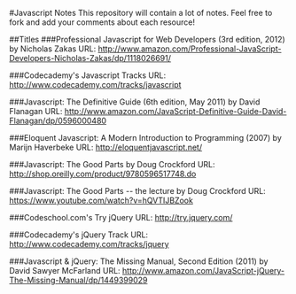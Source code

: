 #Javascript Notes
This repository will contain a lot of notes. Feel free to fork and add your comments about each resource!

##Titles
###Professional Javascript for Web Developers (3rd edition, 2012) by Nicholas Zakas
URL: http://www.amazon.com/Professional-JavaScript-Developers-Nicholas-Zakas/dp/1118026691/

###Codecademy's Javascript Tracks
URL: http://www.codecademy.com/tracks/javascript

###Javascript: The Definitive Guide (6th edition, May 2011) by David Flanagan
URL: http://www.amazon.com/JavaScript-Definitive-Guide-David-Flanagan/dp/0596000480

###Eloquent Javascript: A Modern Introduction to Programming (2007) by Marijn Haverbeke
URL: http://eloquentjavascript.net/

###Javascript: The Good Parts by Doug Crockford
URL: http://shop.oreilly.com/product/9780596517748.do

###Javascript: The Good Parts -- the lecture by Doug Crockford
URL: https://www.youtube.com/watch?v=hQVTIJBZook

###Codeschool.com's Try jQuery
URL: http://try.jquery.com/

###Codecademy's jQuery Track
URL: http://www.codecademy.com/tracks/jquery

###Javascript & jQuery: The Missing Manual, Second Edition (2011) by David Sawyer McFarland
URL: http://www.amazon.com/JavaScript-jQuery-The-Missing-Manual/dp/1449399029
